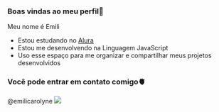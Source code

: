 ### Boas vindas ao meu perfil🖤

  Meu nome é Emili
- Estou estudando no [Alura](https://www.alura.com.br)
- Estou me desenvolvendo na Linguagem JavaScript
- Uso esse espaço para me organizar e compartilhar meus projetos desenvolvidos





### Você pode entrar em contato comigo🫀

@emilicarolyne
![](https://tenor.com/pt-BR/view/wink-bien-blue-emoticon-gif-17531441)
   


